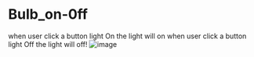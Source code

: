 # Bulb_on-0ff
when user click a button light On the light will on
when user click a button light Off the light will off!
![image](https://user-images.githubusercontent.com/98238038/217404343-91387efb-5c5b-42e3-9ec4-7add7fa15bda.png)

